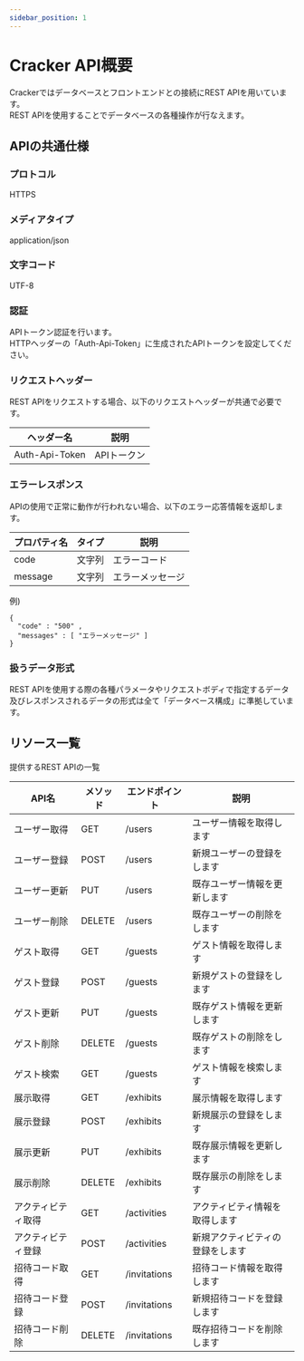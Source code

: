 ```yaml
---
sidebar_position: 1
---
```


# Cracker API概要
Crackerではデータベースとフロントエンドとの接続にREST APIを用いています。  
REST APIを使用することでデータベースの各種操作が行なえます。

## APIの共通仕様
### プロトコル
HTTPS
### メディアタイプ
application/json
### 文字コード
UTF-8
### 認証
APIトークン認証を行います。  
HTTPヘッダーの「Auth-Api-Token」に生成されたAPIトークンを設定してください。
### リクエストヘッダー
REST APIをリクエストする場合、以下のリクエストヘッダーが共通で必要です。

|ヘッダー名|説明|
|----|----|
|Auth-Api-Token|APIトークン|

### エラーレスポンス
APIの使用で正常に動作が行われない場合、以下のエラー応答情報を返却します。

|プロパティ名|タイプ|説明|
|----|----|----|
|code|文字列|エラーコード|
|message|文字列|エラーメッセージ|

例)
```
{
  "code" : "500" ,
  "messages" : [ "エラーメッセージ" ]
}
```

### 扱うデータ形式
REST APIを使用する際の各種パラメータやリクエストボディで指定するデータ及びレスポンスされるデータの形式は全て「データベース構成」に準拠しています。

## リソース一覧
提供するREST APIの一覧

|API名|メソッド|エンドポイント|説明|
|----|----|----|----|
|ユーザー取得|GET|/users|ユーザー情報を取得します|
|ユーザー登録|POST|/users|新規ユーザーの登録をします|
|ユーザー更新|PUT|/users|既存ユーザー情報を更新します|
|ユーザー削除|DELETE|/users|既存ユーザーの削除をします|
|ゲスト取得|GET|/guests|ゲスト情報を取得します|
|ゲスト登録|POST|/guests|新規ゲストの登録をします|
|ゲスト更新|PUT|/guests|既存ゲスト情報を更新します|
|ゲスト削除|DELETE|/guests|既存ゲストの削除をします|
|ゲスト検索|GET|/guests|ゲスト情報を検索します|
|展示取得|GET|/exhibits|展示情報を取得します|
|展示登録|POST|/exhibits|新規展示の登録をします|
|展示更新|PUT|/exhibits|既存展示情報を更新します|
|展示削除|DELETE|/exhibits|既存展示の削除をします|
|アクティビティ取得|GET|/activities|アクティビティ情報を取得します|
|アクティビティ登録|POST|/activities|新規アクティビティの登録をします|
|招待コード取得|GET|/invitations|招待コード情報を取得します|
|招待コード登録|POST|/invitations|新規招待コードを登録します|
|招待コード削除|DELETE|/invitations|既存招待コードを削除します|
